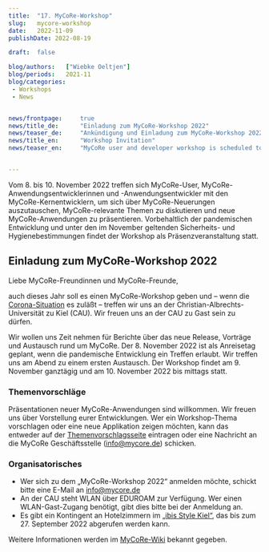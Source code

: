 ```yaml
---
title:  "17. MyCoRe-Workshop"
slug: 	mycore-workshop
date:   2022-11-09
publishDate: 2022-08-19

draft: 	false

blog/authors: 	["Wiebke Oeltjen"]
blog/periods: 	2021-11
blog/categories:
 - Workshops
 - News


news/frontpage: 	true
news/title_de: 		"Einladung zum MyCoRe-Workshop 2022"
news/teaser_de: 	"Ankündigung und Einladung zum MyCoRe-Workshop 2022. Wir treffen uns im November voraussichtlich in Kiel."
news/title_en: 		"Workshop Invitation"
news/teaser_en:	 	"MyCoRe user and developer workshop is scheduled to take place at 9th and 10th of November 2022 in Kiel."


---
```

<p>
  Vom 8. bis 10. November 2022 treffen sich MyCoRe-User, MyCoRe-Anwendungsentwicklerinnen und -Anwendungsentwickler mit den MyCoRe-Kernentwicklern, um sich über MyCoRe-Neuerungen auszutauschen, MyCoRe-relevante Themen zu diskutieren und neue MyCoRe-Anwendungen zu präsentieren. Vorbehaltlich der pandemischen Entwicklung und unter den im November geltenden Sicherheits- und Hygienebestimmungen findet der Workshop als Präsenzveranstaltung statt.  
</p>

<!--more--> 
<div>
  <h2>Einladung zum MyCoRe-Workshop 2022</h2>
  <p>
  Liebe MyCoRe-Freundinnen und MyCoRe-Freunde,  
  
  auch dieses Jahr soll es einen MyCoRe-Workshop geben und – wenn die <a href="https://www.uni-kiel.de/de/coronavirus#">Corona-Situation</a> es zuläßt – treffen wir uns an der Christian-Albrechts-Universität zu Kiel (CAU). Wir freuen uns an der CAU zu Gast sein zu dürfen.
  
  Wir wollen uns Zeit nehmen für Berichte über das neue Release, Vorträge und Austausch rund um MyCoRe. Der 8. November 2022 ist als Anreisetag geplant, wenn die pandemische Entwicklung ein Treffen erlaubt. Wir treffen uns am Abend zu einem ersten Austausch. Der Workshop findet am 9. November ganztägig und am 10. November 2022 bis mittags statt. 
  </p>
  <h3>Themenvorschläge</h3>
  Präsentationen neuer MyCoRe-Anwendungen sind willkommen. Wir freuen uns über Vorstellung eurer Entwicklungen.   
  Wer ein Workshop-Thema vorschlagen oder eine neue Applikation zeigen möchten, kann das entweder auf der  <a href="https://cmswiki.rrz.uni-hamburg.de/hummel/MyCoRe/Organisation/ThemenVorschlag" alt="Link zur Wiki-Seite">Themenvorschlagsseite</a> eintragen oder eine Nachricht an die MyCoRe Geschäftsstelle (<a href="mailto:info@mycore.de?subject=Mein%20Beitrag%20zum%20MyCoRe-Workshop%202022">info@mycore.de</a>) schicken. 
  <h3>Organisatorisches</h3>
  <p>
  <ul>
    <li>Wer sich zu dem „MyCoRe-Workshop 2022“ anmelden möchte, schickt bitte eine E-Mail an <a href="mailto:info@mycore.de?subject=Anmeldung%20zum%20MyCoRe-Workshop%202022">info@mycore.de</a><br /></li>
    <li>An der CAU steht WLAN über EDUROAM zur Verfügung. Wer einen WLAN-Gast-Zugang benötigt, gibt dies bitte bei der Anmeldung an. </li>
    <li>  Es gibt ein Kontingent an Hotelzimmern im <a href="https://all.accor.com/hotel/A744/index.de.shtml" alt="Hotel ibis Styles Kiel">„ibis Style Kiel“</a>, das bis zum 27. September 2022 abgerufen werden kann. </li>
  </ul>
  Weitere Informationen werden im <a href="https://cmswiki.rrz.uni-hamburg.de/hummel/MyCoRe/Organisation/AnwenderWorkshop2022/OrgaKiel">MyCoRe-Wiki</a> bekannt gegeben.
<br />

  </p>
</div>
